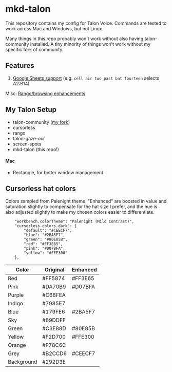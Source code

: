 # mkd-talon

This repository contains my config for Talon Voice. Commands are tested to work across Mac and Windows, but not Linux.

Many things in this repo probably won't work without also having talon-community installed. A tiny minority of things won't work without my specific fork of community.

## Features

1. [Google Sheets support](/apps/sheets) (e.g. `cell air two past bat fourteen` selects A2:B14)

Misc: [Rango/browsing enhancements](/apps/chrome.talon)

## My Talon Setup

- talon-community ([my fork](https://github.com/mirrorkeydev/community))
- cursorless
- rango
- talon-gaze-ocr
- screen-spots
- mkd-talon (this repo!)

#### Mac

- Rectangle, for better window management.

## Cursorless hat colors

Colors sampled from Palenight theme. "Enhanced" are boosted in value and saturation slightly to compensate for the hat size I prefer, and the hue is also adjusted slightly to make my chosen colors easier to differentiate.

```
    "workbench.colorTheme": "Palenight (Mild Contrast)",
    "cursorless.colors.dark": {
        "default": "#CEECF7",
        "blue": "#2BA5F7",
        "green": "#80E85B",
        "red": "#FF3E65",
        "pink": "#D07BFA",
        "yellow": "#FFE300"
    },
```

| Color | Original | Enhanced |
|-------|----------|----------|
| Red   | #FF5874  | #FF3E65  |
| Pink  | #DA70B9  | #D07BFA  |
| Purple| #C68FEA  |
| Indigo| #7985E7  |
| Blue  | #179FE6  | #2BA5F7  |
| Sky   | #89DDFF  |
| Green | #C3E88D  | #80E85B  |
| Yellow| #F2D700  | #FFE300  |
| Orange| #F78C6C  |
| Grey  | #B2CCD6  | #CEECF7  |
| Background | #292D3E |

